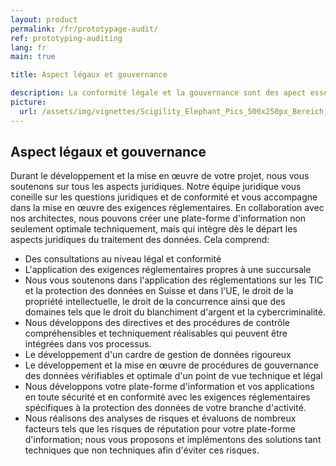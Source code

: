 ```yaml
---
layout: product
permalink: /fr/prototypage-audit/
ref: prototyping-auditing
lang: fr
main: true

title: Aspect légaux et gouvernance

description: La conformité légale et la gouvernance sont des apect essentiels de votre plate-forme d'information. Nos architectes et notre équipe juridique vous soutiennent dans ce sens.
picture:
  url: /assets/img/vignettes/Scigility_Elephant_Pics_500x250px_Bereich_1.jpg
---
```


## Aspect légaux et gouvernance

Durant le développement et la mise en œuvre de votre projet, nous vous soutenons sur tous les aspects juridiques. Notre équipe juridique vous coneille sur les questions juridiques et de conformité et vous accompagne dans la mise en œuvre des exigences réglementaires. En collaboration avec nos architectes, nous pouvons créer une plate-forme d'information non seulement optimale techniquement, mais qui intègre dès le départ les aspects juridiques du traitement des données. Cela comprend:

- Des consultations au niveau légal et conformité
- L'application des exigences réglementaires propres à une succursale
- Nous vous soutenons dans l'application des réglementations sur les TIC et la protection des données en Suisse et dans l'UE, le droit de la propriété intellectuelle, le droit de la concurrence ainsi que des domaines tels que le droit du blanchiment d'argent et la cybercriminalité.
- Nous développons des directives et des procédures de contrôle compréhensibles et techniquement réalisables qui peuvent être intégrées dans vos processus.
- Le développement d'un cardre de gestion de données rigoureux
- Le développement et la mise en œuvre de procédures de gouvernance des données vérifiables et optimale d'un point de vue technique et légal
- Nous développons votre plate-forme d'information et vos applications en toute sécurité et en conformité avec les exigences réglementaires spécifiques à la protection des données de votre branche d'activité.
- Nous réalisons des analyses de risques et évaluons de nombreux facteurs tels que les risques de réputation pour votre plate-forme d'information; nous vous proposons et implémentons des solutions tant techniques que non techniques afin d'éviter ces risques.
